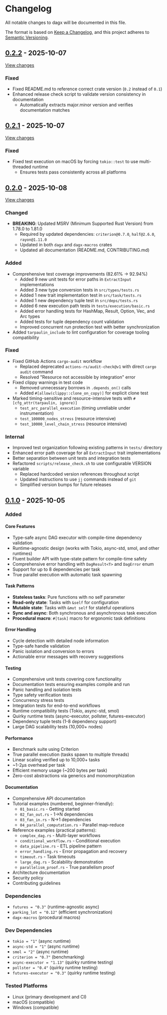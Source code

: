 # Changelog

All notable changes to dagx will be documented in this file.

The format is based on [Keep a Changelog](https://keepachangelog.com/en/1.0.0/),
and this project adheres to [Semantic Versioning](https://semver.org/spec/v2.0.0.html).

## [0.2.2] - 2025-10-07

[View changes](https://github.com/swaits/dagx/compare/v0.2.1...v0.2.2)

### Fixed

- Fixed README.md to reference correct crate version (`0.2` instead of `0.1`)
- Enhanced release check script to validate version consistency in documentation
  - Automatically extracts major.minor version and verifies documentation matches

## [0.2.1] - 2025-10-07

[View changes](https://github.com/swaits/dagx/compare/v0.2.0...v0.2.1)

### Fixed

- Fixed test execution on macOS by forcing `tokio::test` to use multi-threaded runtime
  - Ensures tests pass consistently across all platforms

## [0.2.0] - 2025-10-08

[View changes](https://github.com/swaits/dagx/compare/v0.1.0...v0.2.0)

### Changed

- **BREAKING**: Updated MSRV (Minimum Supported Rust Version) from 1.78.0 to 1.81.0
  - Required by updated dependencies: `criterion@0.7.0`, `half@2.6.0`, `rayon@1.11.0`
  - Updated in both `dagx` and `dagx-macros` crates
  - Updated all documentation (README.md, CONTRIBUTING.md)

### Added

- Comprehensive test coverage improvements (82.61% → 92.94%)
  - Added 9 new unit tests for error paths in `ExtractInput` implementations
  - Added 3 new type conversion tests in `src/types/tests.rs`
  - Added 1 new trait implementation test in `src/task/tests.rs`
  - Added 1 new dependency tuple test in `src/deps/tests.rs`
  - Added 6 new execution path tests in `tests/execution/basic.rs`
  - Added error handling tests for HashMap, Result, Option, Vec, and Arc types
  - Added tests for tuple dependency count validation
  - Improved concurrent run protection test with better synchronization
- Added `tarpaulin_include` to lint configuration for coverage tooling compatibility

### Fixed

- Fixed GitHub Actions `cargo-audit` workflow
  - Replaced deprecated `actions-rs/audit-check@v1` with direct `cargo audit` command
  - Resolved "Resource not accessible by integration" error
- Fixed clippy warnings in test code
  - Removed unnecessary borrows in `.depends_on()` calls
  - Added `#[allow(clippy::clone_on_copy)]` for explicit clone test
- Marked timing-sensitive and resource-intensive tests with `#[cfg_attr(tarpaulin, ignore)]`
  - `test_arc_parallel_execution` (timing unreliable under instrumentation)
  - `test_100000_nodes_stress` (resource intensive)
  - `test_10000_level_chain_stress` (resource intensive)

### Internal

- Improved test organization following existing patterns in `tests/` directory
- Enhanced error path coverage for all `ExtractInput` trait implementations
- Better separation between unit tests and integration tests
- Refactored `scripts/release_check.sh` to use configurable VERSION variable
  - Replaced hardcoded version references throughout script
  - Updated instructions to use `jj` commands instead of `git`
  - Simplified version bumps for future releases

## [0.1.0] - 2025-10-05

### Added

#### Core Features

- Type-safe async DAG executor with compile-time dependency validation
- Runtime-agnostic design (works with Tokio, async-std, smol, and other runtimes)
- Fluent builder API with type-state pattern for compile-time safety
- Comprehensive error handling with `DagResult<T>` and `DagError` enum
- Support for up to 8 dependencies per task
- True parallel execution with automatic task spawning

#### Task Patterns

- **Stateless tasks**: Pure functions with no self parameter
- **Read-only state**: Tasks with `&self` for configuration
- **Mutable state**: Tasks with `&mut self` for stateful operations
- **Sync and async**: Both synchronous and asynchronous task execution
- **Procedural macro**: `#[task]` macro for ergonomic task definitions

#### Error Handling

- Cycle detection with detailed node information
- Type-safe handle validation
- Panic isolation and conversion to errors
- Actionable error messages with recovery suggestions

#### Testing

- Comprehensive unit tests covering core functionality
- Documentation tests ensuring examples compile and run
- Panic handling and isolation tests
- Type safety verification tests
- Concurrency stress tests
- Integration tests for end-to-end workflows
- Runtime compatibility tests (Tokio, async-std, smol)
- Quirky runtime tests (async-executor, pollster, futures-executor)
- Dependency tuple tests (1-8 dependency support)
- Large DAG scalability tests (10,000+ nodes)

#### Performance

- Benchmark suite using Criterion
- True parallel execution (tasks spawn to multiple threads)
- Linear scaling verified up to 10,000+ tasks
- ~1-2µs overhead per task
- Efficient memory usage (~200 bytes per task)
- Zero-cost abstractions via generics and monomorphization

#### Documentation

- Comprehensive API documentation
- Tutorial examples (numbered, beginner-friendly):
  - `01_basic.rs` - Getting started
  - `02_fan_out.rs` - 1→N dependencies
  - `03_fan_in.rs` - N→1 dependencies
  - `04_parallel_computation.rs` - Parallel map-reduce
- Reference examples (practical patterns):
  - `complex_dag.rs` - Multi-layer workflows
  - `conditional_workflow.rs` - Conditional execution
  - `data_pipeline.rs` - ETL pipeline pattern
  - `error_handling.rs` - Error propagation and recovery
  - `timeout.rs` - Task timeouts
  - `large_dag.rs` - Scalability demonstration
  - `parallelism_proof.rs` - True parallelism proof
- Architecture documentation
- Security policy
- Contributing guidelines

### Dependencies

- `futures = "0.3"` (runtime-agnostic async)
- `parking_lot = "0.12"` (efficient synchronization)
- `dagx-macros` (procedural macros)

### Dev Dependencies

- `tokio = "1"` (async runtime)
- `async-std = "1"` (async runtime)
- `smol = "2"` (async runtime)
- `criterion = "0.7"` (benchmarking)
- `async-executor = "1.13"` (quirky runtime testing)
- `pollster = "0.4"` (quirky runtime testing)
- `futures-executor = "0.3"` (quirky runtime testing)

### Tested Platforms

- Linux (primary development and CI)
- macOS (compatible)
- Windows (compatible)

[0.2.2]: https://github.com/swaits/dagx/tree/v0.2.2
[0.2.1]: https://github.com/swaits/dagx/tree/v0.2.1
[0.2.0]: https://github.com/swaits/dagx/tree/v0.2.0
[0.1.0]: https://github.com/swaits/dagx/tree/v0.1.0
